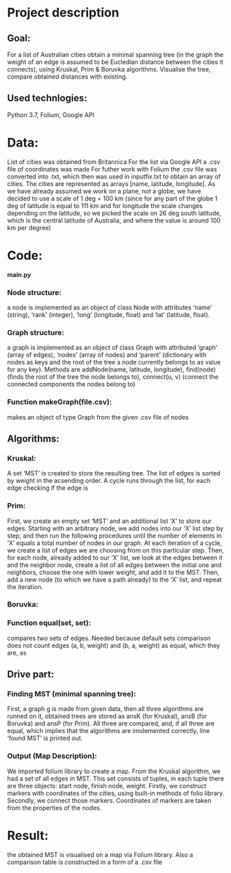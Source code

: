 # Project description
## Goal: 
For a list of Australian cities obtain a minimal spanning tree (in the graph the weight of an edge is assumed to be Eucledian distance between the cities it connects), using Kruskal, Prim & Boruvka algorithms. Visualise the tree, compare obtained distances with existing.
## Used technlogies: 
Python 3.7, Folium, Google API

# Data:
List of cities was obtained from Britannica
For the list via Google API a .csv file of coordinates was made
For futher work with Folium the .csv file was converted into .txt, which then was used in inputfix.txt to obtain an array of cities. The cities are represented as arrays [name, latitude, longitude].
As we have already assumed we work on a plane, not a globe, we have decided to use a scale of 1 deg = 100 km (since for any part of the globe 1 deg of latitude is equal to 111 km and for longitude the scale changes depending on the latitude, so we picked the scale on 26 deg south latitude, which is the central latitude of Australia, and where the value is around 100 km per degree)

# Code:
**main.py**
### Node structure:
a node is implemented as an object of class Node with attributes ‘name’ (string), ‘rank’ (integer), ‘long’ (longitude, float) and ‘lat’ (latitude, float).
### Graph structure: 
a graph is implemented as an object of class Graph with attributed ‘graph’ (array of edges), ‘nodes’ (array of nodes) and ‘parent’ (dictionary with nodes as keys and the root of the tree a node currently belongs to as value for any key). Methods are addNode(name, latitude, longitude), find(node) (finds the root of the tree the node belongs to), connect(u, v) (connect the connected components the nodes belong to)
### Function makeGraph(file.csv):
makes an object of type Graph from the given .csv file of nodes

## Algorithms:
### Kruskal:
A set ‘MST’ is created to store the resulting tree. The list of edges is sorted by weight in the acsending order. A cycle runs through the list, for each edge checking if the edge is 
### Prim: 
First, we create an empty set ‘MST’ and an additional list ‘X’ to store our edges. Starting with an arbitrary node, we add nodes into our ‘X’ list step by step, and then run the following procedures until the number of elements in ‘X’ equals a total number of nodes in our graph. At each iteration of a cycle, we create a list of edges we are choosing from on this particular step. Then, for each node, already added to our ‘X’ list, we look at the edges between it and the neighbor node, create a list of all edges between the initial one and neighbors, choose the one with lower weight, and add it to the MST. Then, add a new node (to which we have a path already) to the ‘X’ list, and repeat the iteration.
### Boruvka:

### Function equal(set, set):
compares two sets of edges. Needed because default sets comparison does not count edges (a, b, weight) and (b, a, weight) as equal, which they are, as 


## Drive part: 
### Finding MST (minimal spanning tree): 
First, a graph g is made from given data, then all three algorithms are runned on it, obtained trees are stored as ansK (for Kruskal), ansB (for Boruvka) and ansP (for Prim). All three are compared, and, if all three are equal, which implies that the algorithms are imolemented correctly, line ‘found MST’ is printed out.
### Output (Map Description): 
We imported folium library to create a map. From the Kruskal algorithm, we had a set of all edges in MST. This set consists of tuples, in each tuple there are three objects: start node, finish node, weight. Firstly, we construct markers with coordinates of the cities, using built-in methods of folio library. Secondly, we connect those markers. Coordinates of markers are taken from the properties of the nodes.

# Result: 
the obtained MST is visualised on a map via Folium library. Also a comparison table is constructed in a form of a .csv file
